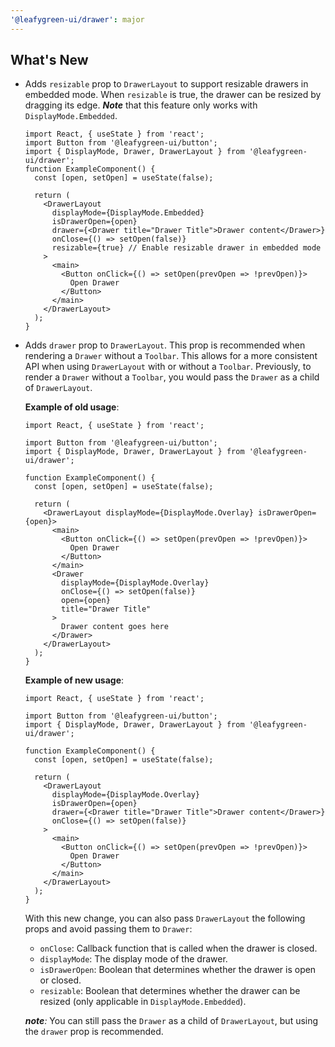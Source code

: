 ```yaml
---
'@leafygreen-ui/drawer': major
---
```


## What's New

- Adds `resizable` prop to `DrawerLayout` to support resizable drawers in embedded mode. When `resizable` is true, the drawer can be resized by dragging its edge. _**Note**_ that this feature only works with `DisplayMode.Embedded`.

  ```tsx
  import React, { useState } from 'react';
  import Button from '@leafygreen-ui/button';
  import { DisplayMode, Drawer, DrawerLayout } from '@leafygreen-ui/drawer';
  function ExampleComponent() {
    const [open, setOpen] = useState(false);

    return (
      <DrawerLayout
        displayMode={DisplayMode.Embedded}
        isDrawerOpen={open}
        drawer={<Drawer title="Drawer Title">Drawer content</Drawer>}
        onClose={() => setOpen(false)}
        resizable={true} // Enable resizable drawer in embedded mode
      >
        <main>
          <Button onClick={() => setOpen(prevOpen => !prevOpen)}>
            Open Drawer
          </Button>
        </main>
      </DrawerLayout>
    );
  }
  ```

- Adds `drawer` prop to `DrawerLayout`. This prop is recommended when rendering a `Drawer` without a `Toolbar`. This allows for a more consistent API when using `DrawerLayout` with or without a `Toolbar`. Previously, to render a `Drawer` without a `Toolbar`, you would pass the `Drawer` as a child of `DrawerLayout`.

  **Example of old usage**:
  ```tsx
  import React, { useState } from 'react';

  import Button from '@leafygreen-ui/button';
  import { DisplayMode, Drawer, DrawerLayout } from '@leafygreen-ui/drawer';

  function ExampleComponent() {
    const [open, setOpen] = useState(false);

    return (
      <DrawerLayout displayMode={DisplayMode.Overlay} isDrawerOpen={open}>
        <main>
          <Button onClick={() => setOpen(prevOpen => !prevOpen)}>
            Open Drawer
          </Button>
        </main>
        <Drawer
          displayMode={DisplayMode.Overlay}
          onClose={() => setOpen(false)}
          open={open}
          title="Drawer Title"
        >
          Drawer content goes here
        </Drawer>
      </DrawerLayout>
    );
  }
  ```

  **Example of new usage**:
  ```tsx
  import React, { useState } from 'react';

  import Button from '@leafygreen-ui/button';
  import { DisplayMode, Drawer, DrawerLayout } from '@leafygreen-ui/drawer';

  function ExampleComponent() {
    const [open, setOpen] = useState(false);

    return (
      <DrawerLayout
        displayMode={DisplayMode.Overlay}
        isDrawerOpen={open}
        drawer={<Drawer title="Drawer Title">Drawer content</Drawer>}
        onClose={() => setOpen(false)}
      >
        <main>
          <Button onClick={() => setOpen(prevOpen => !prevOpen)}>
            Open Drawer
          </Button>
        </main>
      </DrawerLayout>
    );
  }
  ```
  With this new change, you can also pass `DrawerLayout` the following props and avoid passing them to `Drawer`:
  - `onClose`: Callback function that is called when the drawer is closed.
  - `displayMode`: The display mode of the drawer.
  - `isDrawerOpen`: Boolean that determines whether the drawer is open or closed.
  - `resizable`: Boolean that determines whether the drawer can be resized (only applicable in `DisplayMode.Embedded`). 


  _**note**:_ You can still pass the `Drawer` as a child of `DrawerLayout`, but using the `drawer` prop is recommended.
